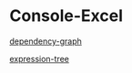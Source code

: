 # Console-Excel

<a href=http://thewebsiteisdown.com/twidblog/puzzle-dependency-graph-primer/ >dependency-graph </a>

<a href=https://www.geeksforgeeks.org/expression-tree// >expression-tree </a>

